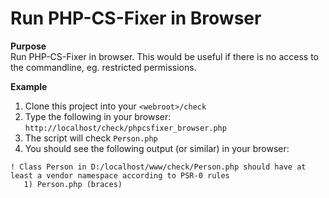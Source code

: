 Run PHP-CS-Fixer in Browser
===========================

**Purpose**<br />
Run PHP-CS-Fixer in browser. This would be useful if there is no access to the commandline, eg. restricted permissions.

**Example**<br />

1. Clone this project into your `<webroot>/check`
2. Type the following in your browser: `http://localhost/check/phpcsfixer_browser.php`
3. The script will check `Person.php`
4. You should see the following output (or similar) in your browser:

```
! Class Person in D:/localhost/www/check/Person.php should have at least a vendor namespace according to PSR-0 rules
   1) Person.php (braces)
```
